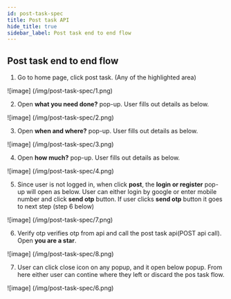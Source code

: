```yaml
---
id: post-task-spec
title: Post task API
hide_title: true
sidebar_label: Post task end to end flow
---
```


<!--
combining:
- assets
- markdown features
-->

## Post task end to end flow
1. Go to home page, click post task. (Any of the highlighted area)

![image]
(/img/post-task-spec/1.png)

2. Open **what you need done?** pop-up. User fills out details as below.

![image]
(/img/post-task-spec/2.png)

3. Open **when and where?** pop-up. User fills out details as below.

![image]
(/img/post-task-spec/3.png)

4. Open **how much?** pop-up. User fills out details as below.

![image]
(/img/post-task-spec/4.png)

5. Since user is not logged in, when click **post**, the **login or register** pop-up will open as below. User can either login by google or enter mobile number and click **send otp** button. If user clicks **send otp** button it goes to next step (step 6 below)

![image]
(/img/post-task-spec/7.png)

6. Verify otp verifies otp from api and call the post task api(POST api call). Open **you are a star**.

![image]
(/img/post-task-spec/8.png)

7. User can click close icon on any popup, and it open below popup. From here either user can contine where they left or discard the pos task flow.

![image]
(/img/post-task-spec/6.png)